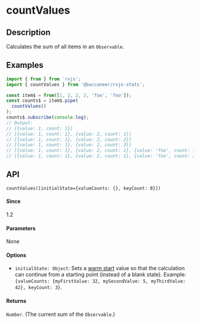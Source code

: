 # countValues

## Description

Calculates the sum of all items in an `Observable`.

## Examples

```javascript
import { from } from 'rxjs';
import { countValues } from '@buccaneer/rxjs-stats';

const item$ = from([1, 2, 2, 2, 'foo', 'foo']);
const counts$ = item$.pipe(
  countValues()
);
counts$.subscribe(console.log);
// Output:
// [{value: 1, count: 1}]
// [{value: 1, count: 1}, {value: 2, count: 1}]
// [{value: 1, count: 1}, {value: 2, count: 2}]
// [{value: 1, count: 1}, {value: 2, count: 3}]
// [{value: 1, count: 1}, {value: 2, count: 1}, {value: 'foo', count: 1}]
// [{value: 1, count: 1}, {value: 2, count: 1}, {value: 'foo', count: 2}]
```

## API
```
countValues([initialState={valueCounts: {}, keyCount: 0}])
```

#### Since
1.2

#### Parameters
None

#### Options
- `initialState: Object`: Sets a [warm start](https://app.gitbook.com/@brianbuccaneer/s/rxjs-stats/guides/warmstarts) value so that the calculation can continue from a starting point (instead of a blank state).  Example: `{valueCounts: {myFirstValue: 32, mySecondValue: 5, myThirdValue: 42}, keyCount: 3}`.

#### Returns
`Number`. (The current sum of the `Observable`.)

